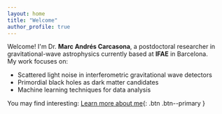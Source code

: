 ```yaml
---
layout: home
title: "Welcome"
author_profile: true
---
```


Welcome! I'm Dr. **Marc Andrés Carcasona**, a postdoctoral researcher in gravitational-wave astrophysics currently based at **IFAE** in Barcelona.  
My work focuses on:

- Scattered light noise in interferometric gravitational wave detectors  
- Primordial black holes as dark matter candidates  
- Machine learning techniques for data analysis

You may find interesting:
[Learn more about me](/about/){: .btn .btn--primary }
